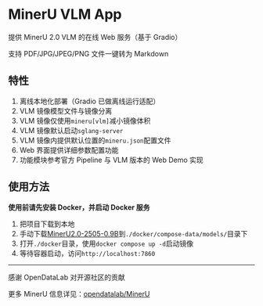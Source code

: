 # MinerU VLM App

提供 MinerU 2.0 VLM 的在线 Web 服务（基于 Gradio）

支持 PDF/JPG/JPEG/PNG 文件一键转为 Markdown

## 特性

1. 离线本地化部署（Gradio 已做离线运行适配）
2. VLM 镜像模型文件与镜像分离
3. VLM 镜像仅使用`mineru[vlm]`减小镜像体积
4. VLM 镜像默认启动`sglang-server`
5. VLM 镜像内提供默认位置的`mineru.json`配置文件
6. Web 界面提供详细参数配置功能
7. 功能模块参考官方 Pipeline 与 VLM 版本的 Web Demo 实现

## 使用方法

**使用前请先安装 Docker，并启动 Docker 服务**

1. 把项目下载到本地
2. 手动下载[MinerU2.0-2505-0.9B](https://www.modelscope.cn/models/OpenDataLab/MinerU2.0-2505-0.9B)到`./docker/compose-data/models/`目录下
3. 打开`./docker`目录，使用`docker compose up -d`启动镜像
4. 等待容器启动，访问`http://localhost:7860`

---

感谢 OpenDataLab 对开源社区的贡献

更多 MinerU 信息详见：[opendatalab/MinerU](https://github.com/opendatalab/MinerU)
